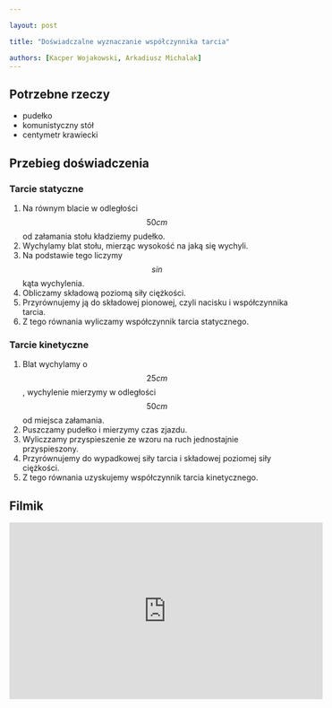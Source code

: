 ```yaml
---

layout: post

title: "Doświadczalne wyznaczanie współczynnika tarcia"

authors: [Kacper Wojakowski, Arkadiusz Michalak]
---
```


## Potrzebne rzeczy

- pudełko
- komunistyczny stół
- centymetr krawiecki

## Przebieg doświadczenia

### Tarcie statyczne

1. Na równym blacie w odległości $$50 cm$$ od załamania stołu kładziemy pudełko.
2. Wychylamy blat stołu, mierząc wysokość na jaką się wychyli.
3. Na podstawie tego liczymy $$sin$$ kąta wychylenia.
4. Obliczamy składową poziomą siły ciężkości.
5. Przyrównujemy ją do składowej pionowej, czyli nacisku i współczynnika tarcia.
6. Z tego równania wyliczamy współczynnik tarcia statycznego.

### Tarcie kinetyczne

1. Blat wychylamy o $$25 cm$$, wychylenie mierzymy w odległości $$50 cm$$ od miejsca załamania.
2. Puszczamy pudełko i mierzymy czas zjazdu.
3. Wyliczzamy przyspieszenie ze wzoru na ruch jednostajnie przyspieszony.
4. Przyrównujemy do wypadkowej siły tarcia i składowej poziomej siły ciężkości.
5. Z tego równania uzyskujemy współczynnik tarcia kinetycznego.

## Filmik

<div class="video-container"><iframe width="560" height="315" src="https://www.youtube.com/embed/FobRvFeEvK4?rel=0" frameborder="0" allowfullscreen></iframe></div>
